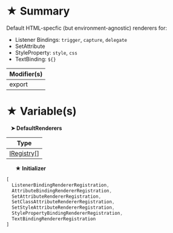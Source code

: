 # &#9733; Summary

Default HTML-specfic (but environment-agnostic) renderers for:
- Listener Bindings: `trigger`, `capture`, `delegate`
- SetAttribute
- StyleProperty: `style`, `css`
- TextBinding: `${}`

| Modifier(s)                            |
|----------------------------------------|
| export |

# &#9733; Variable(s)

&nbsp;&nbsp; **&#10148; DefaultRenderers**

| Type                        |
|-----------------------------|
| [IRegistry](/kernel/interface/di/iregistry.md)[] |

&nbsp;&nbsp;&nbsp;&nbsp;&nbsp; **&#9733; Initializer**

```ts
[
  ListenerBindingRendererRegistration,
  AttributeBindingRendererRegistration,
  SetAttributeRendererRegistration,
  SetClassAttributeRendererRegistration,
  SetStyleAttributeRendererRegistration,
  StylePropertyBindingRendererRegistration,
  TextBindingRendererRegistration
]
```